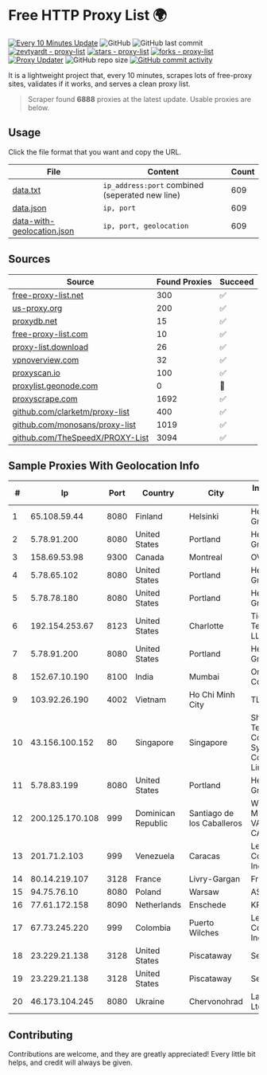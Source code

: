 
# Free HTTP Proxy List 🌍

[![Every 10 Minutes Update](https://github.com/mertguvencli/http-proxy-list/actions/workflows/main.yml/badge.svg?branch=main)](https://github.com/mertguvencli/http-proxy-list/actions/workflows/main.yml)
![GitHub](https://img.shields.io/github/license/mertguvencli/http-proxy-list)
![GitHub last commit](https://img.shields.io/github/last-commit/mertguvencli/http-proxy-list)
[![zevtyardt - proxy-list](https://img.shields.io/static/v1?label=zevtyardt&message=proxy-list&color=blue&logo=github)](https://github.com/zevtyardt/proxy-list "Go to GitHub repo")
[![stars - proxy-list](https://img.shields.io/github/stars/zevtyardt/proxy-list?style=social)](https://github.com/zevtyardt/proxy-list)
[![forks - proxy-list](https://img.shields.io/github/forks/zevtyardt/proxy-list?style=social)](https://github.com/zevtyardt/proxy-list)
[![Proxy Updater](https://github.com/zevtyardt/proxy-list/workflows/Proxy%20Updater/badge.svg)](https://github.com/zevtyardt/proxy-list/actions?query=workflow:"Proxy+Updater")
![GitHub repo size](https://img.shields.io/github/repo-size/zevtyardt/proxy-list)
[![GitHub commit activity](https://img.shields.io/github/commit-activity/m/zevtyardt/proxy-list?logo=commits)](https://github.com/zevtyardt/proxy-list/commits/main)

It is a lightweight project that, every 10 minutes, scrapes lots of free-proxy sites, validates if it works, and serves a clean proxy list.

> Scraper found **6888** proxies at the latest update. Usable proxies are below.

## Usage

Click the file format that you want and copy the URL.

|File|Content|Count|
|----|-------|-----|
|[data.txt](https://raw.githubusercontent.com/mertguvencli/http-proxy-list/main/proxy-list/data.txt)|`ip_address:port` combined (seperated new line)|609|
|[data.json](https://raw.githubusercontent.com/mertguvencli/http-proxy-list/main/proxy-list/data.json)|`ip, port`|609|
|[data-with-geolocation.json](https://raw.githubusercontent.com/mertguvencli/http-proxy-list/main/proxy-list/data-with-geolocation.json)|`ip, port, geolocation`|609|

## Sources

|Source|Found Proxies|Succeed|
|------|-------------|-------|
|[free-proxy-list.net](https://free-proxy-list.net)|300|✅|
|[us-proxy.org](https://www.us-proxy.org)|200|✅|
|[proxydb.net](http://proxydb.net)|15|✅|
|[free-proxy-list.com](https://free-proxy-list.com/?page=&port=&type%5B%5D=http&type%5B%5D=https&up_time=0&search=Search)|10|✅|
|[proxy-list.download](https://www.proxy-list.download/HTTP)|26|✅|
|[vpnoverview.com](https://vpnoverview.com/privacy/anonymous-browsing/free-proxy-servers)|32|✅|
|[proxyscan.io](https://www.proxyscan.io)|100|✅|
|[proxylist.geonode.com](https://proxylist.geonode.com/api/proxy-list?limit=300&page=1&sort_by=lastChecked&sort_type=desc&protocols=http,https)|0|🚫|
|[proxyscrape.com](https://api.proxyscrape.com/v2/?request=displayproxies&protocol=http&timeout=10000&country=all&ssl=all&anonymity=all)|1692|✅|
|[github.com/clarketm/proxy-list](https://raw.githubusercontent.com/clarketm/proxy-list/master/proxy-list-raw.txt)|400|✅|
|[github.com/monosans/proxy-list](https://raw.githubusercontent.com/monosans/proxy-list/main/proxies/http.txt)|1019|✅|
|[github.com/TheSpeedX/PROXY-List](https://raw.githubusercontent.com/TheSpeedX/PROXY-List/master/http.txt)|3094|✅|


## Sample Proxies With Geolocation Info

|#|Ip|Port|Country|City|Internet Service Provider|
|-|--|----|-------|----|-------------------------|
|1|65.108.59.44|8080|Finland|Helsinki|Hetzner Online GmbH|
|2|5.78.91.200|8080|United States|Portland|Hetzner Online GmbH|
|3|158.69.53.98|9300|Canada|Montreal|OVH SAS|
|4|5.78.65.102|8080|United States|Portland|Hetzner Online GmbH|
|5|5.78.78.180|8080|United States|Portland|Hetzner Online GmbH|
|6|192.154.253.67|8123|United States|Charlotte|Tier.Net Technologies LLC|
|7|5.78.91.200|8080|United States|Portland|Hetzner Online GmbH|
|8|152.67.10.190|8100|India|Mumbai|Oracle Corporation|
|9|103.92.26.190|4002|Vietnam|Ho Chi Minh City|TLSOFT|
|10|43.156.100.152|80|Singapore|Singapore|Shenzhen Tencent Computer Systems Company Limited|
|11|5.78.83.199|8080|United States|Portland|Hetzner Online GmbH|
|12|200.125.170.108|999|Dominican Republic|Santiago de los Caballeros|WIRELESS MULTI SERVICE VARGAS CABRERA, S. R. L|
|13|201.71.2.103|999|Venezuela|Caracas|Level 3 Communications, Inc.|
|14|80.14.219.107|3128|France|Livry-Gargan|France Telecom|
|15|94.75.76.10|8080|Poland|Warsaw|ASTER Sp. z o.o|
|16|77.61.172.158|8090|Netherlands|Enschede|KPN B.V.|
|17|67.73.245.220|999|Colombia|Puerto Wilches|Level 3 Communications, Inc.|
|18|23.229.21.138|3128|United States|Piscataway|Server Mania Inc|
|19|23.229.21.138|3128|United States|Piscataway|Server Mania Inc|
|20|46.173.104.245|8080|Ukraine|Chervonohrad|Lanet Network Ltd|



## Contributing

Contributions are welcome, and they are greatly appreciated! Every
little bit helps, and credit will always be given.

